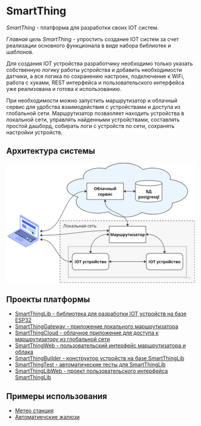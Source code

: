 # SmartThing
_SmartThing_ - платформа для разработки своих IOT систем.


_Главная цель SmartThing_ - упростить создание IOT систем за счет реализации основного функционала в виде набора библиотек и шаблонов. 


Для создания IOT устройства разработчику необходимо только указать собственную логику работы устройства и добавить необходимости датчики, а вся логика по сохранению настроек, подключение к WiFi, работа с хуками, REST интерфейса и пользовательского интерфейса уже реализована и готова к использованию.


При необходимости можно запустить маршрутизатор и облачный сервис для удобства взаимодействия с устройствами и доступа из глобальной сети. Маршрутизатор позваоляет находить устройства в локальной сети, управлять найденными устройствами, составлять простой дашборд, собирать логи с устройств по сети, сохранять настройки устройств.

## Архитектура системы
![](https://github.com/PavelProjects/SmartThingProject/blob/main/smt_arch.jpg?raw=true)

## Проекты платформы
- [SmartThingLib - библиотека для разработки IOT устройств на базе ESP32](https://github.com/PavelProjects/SmartThingLib)
- [SmartThingGateway - приложение локального маршрутизатора](https://github.com/PavelProjects/SmartThingGateway)
- [SmartThingCloud - облачное приложение для доступа к маршрутизатору из глобальной сети](https://github.com/PavelProjects/SmartThingCloud)
- [SmartThingWeb - пользовательский интерфейс маршрутизатора и облака](https://github.com/PavelProjects/SmartThingWeb)
- [SmartThingBuilder - конструктор устройств на базе SmartThingLib](https://github.com/PavelProjects/SmartThingBuilder)
- [SmartThingTest - автоматические тесты для SmartThingLib](https://github.com/PavelProjects/SmartThingTest)
- [SmartThingLibWeb - проект пользовательского интерфейса SmartThingLib](https://github.com/PavelProjects/SmartThingLibWeb)

## Примеры использования
- [Метео станция](https://github.com/PavelProjects/meteo_station)
- [Автоматиечские жалюзи](https://github.com/PavelProjects/SmarThingtLouver)
